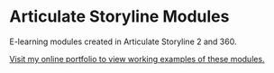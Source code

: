 # Articulate Storyline Modules
E-learning modules created in Articulate Storyline 2 and 360.

[Visit my online portfolio to view working examples of these modules.](https://jenniferlynnwagner.com/portfolio.html)
